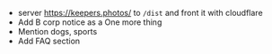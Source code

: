 - server https://keepers.photos/ to `/dist` and front it with cloudflare
- Add B corp notice as a One more thing
- Mention dogs, sports
- Add FAQ section